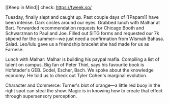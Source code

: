 [[Keep in Mind]]
check: https://tweek.so/

Tuesday, finally slept and caught up. Past couple days of [[Papam]] have been intense. Dark circles around our eyes. Grabbed lunch with Malhar at Bart. Forwarded recommendation requests for Chicago Booth and Schwarzman to Paul and Joe. Filled out SITG forms and requested our 7k stipend for the summer—we just need a confirmation from Wismah Bahasa. Salad. Leo/lulu gave us a friendship bracelet she had made for us as Farnese.

Lunch with Malhar:
Malhar is building his paypal mafia. Compiling a list of talent on campus. Big fan of Peter Thiel, says his favourite book is Hofstader's GEB. Godel, Escher, Bach. We spoke about the knowledge economy. He told us to check out Tyler Cohen's marginal evolution.

Character and Commerce:
Turner's blot of orange—a little red buoy in the right spot can steal the show. Magic is in knowing how to create that effect through supersensory perception.

